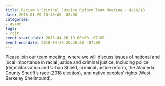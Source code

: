 ```yaml
---
title: Racism & Criminal Justice Reform Team Meeting - 4/26/18
date: 2018-01-29 10:40:00 -08:00
categories:
- event
tags:
- rcjr
event-start-date: 2018-04-26 19:00:00 -07:00
event-end-date: 2018-04-26 20:30:00 -07:00
---
```


Please join our team meeting, where we will discuss issues of national and local importance in racial justice and criminal justice, including police (de)militarization and Urban Shield, criminal justice reform, the Alameda County Sheriff’s race (2018 election), and native peoples’ rights (West Berkeley Shellmound).